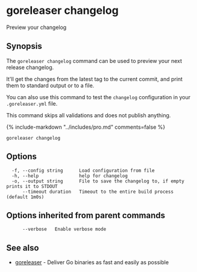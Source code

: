 # goreleaser changelog

Preview your changelog

## Synopsis

The `goreleaser changelog` command can be used to preview your next release changelog.

It'll get the changes from the latest tag to the current commit, and print them to standard output or to a file.

You can also use this command to test the `changelog` configuration in your `.goreleaser.yml` file.

This command skips all validations and does not publish anything.

{% include-markdown "../includes/pro.md" comments=false %}

```
goreleaser changelog
```

## Options

```
  -f, --config string      Load configuration from file
  -h, --help               help for changelog
  -o, --output string      File to save the changelog to, if empty prints it to STDOUT
      --timeout duration   Timeout to the entire build process (default 1m0s)
```

## Options inherited from parent commands

```
      --verbose   Enable verbose mode
```

## See also

- [goreleaser](/cmd/goreleaser/) - Deliver Go binaries as fast and easily as possible
